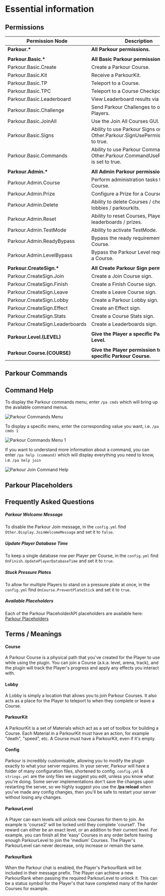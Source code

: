 Essential information
======

## Permissions

| Permission Node | Description |
|-|-|
| **Parkour.\*** | **All Parkour permissions.** |
|  |  |
| **Parkour.Basic.\*** | **All Basic Parkour permissions.** |
| Parkour.Basic.Create | Create a Parkour Course. |
| Parkour.Basic.Kit | Receive a ParkourKit. |
| Parkour.Basic.TP | Teleport to a Course. |
| Parkour.Basic.TPC | Teleport to a Course Checkpoint. |
| Parkour.Basic.Leaderboard | View Leaderboard results via command. |
| Parkour.Basic.Challenge | Send Parkour Challenges to other Players. |
| Parkour.Basic.JoinAll | Use the Join All Courses GUI. |
| Parkour.Basic.Signs | Ability to use Parkour Signs only if Other.Parkour.SignUsePermissions is set to true. |
| Parkour.Basic.Commands | Ability to use Parkour Commands only if Other.Parkour.CommandUsePermissions is set to true. |
|  |  |
| **Parkour.Admin.\*** | **All Admin Parkour permissions.** |
| Parkour.Admin.Course | Perform administration tasks to a Course. |
| Parkour.Admin.Prize | Configure a Prize for a Course. |
| Parkour.Admin.Delete | Ability to delete Courses / checkpoints / lobbies / parkourkits. |
| Parkour.Admin.Reset | Ability to reset Courses, Players / leaderboards / prizes. |
| Parkour.Admin.TestMode | Ability to activate TestMode. |
| Parkour.Admin.ReadyBypass | Bypass the ready requirement of a Course. |
| Parkour.Admin.LevelBypass | Bypass the Parkour Level requirement of a Course. |
|  |  |
| **Parkour.CreateSign.\*** | **All Create Parkour Sign permissions.** |
| Parkour.CreateSign.Join | Create a Join Course sign. |
| Parkour.CreateSign.Finish | Create a Finish Course sign. |
| Parkour.CreateSign.Leave | Create a Leave Course sign. |
| Parkour.CreateSign.Lobby | Create a Parkour Lobby sign. |
| Parkour.CreateSign.Effect | Create an Effect sign. |
| Parkour.CreateSign.Stats | Create a Course Stats sign. |
| Parkour.CreateSign.Leaderboards | Create a Leaderboards sign. |
|  |  |
| **Parkour.Level.(LEVEL)** | **Give the Player a specific Parkour Level.** |
|  |  |
| **Parkour.Course.(COURSE)** | **Give the Player permission to join a specific Parkour Course.** |

## Parkour Commands

## Command Help

To display the Parkour commands menu, enter `/pa cmds` which will bring up the available command menus.

![Parkour Commands Menu](https://i.imgur.com/csrgDFJ.png "Parkour Commands Menu")

To display a specific menu, enter the corresponding value you want, i.e. `/pa cmds 1`

![Parkour Commands Menu 1](https://i.imgur.com/i4FV4Rd.png "Parkour Commands Menu 1")

If you want to understand more information about a command, you can enter `/pa help (command)` which will display everything you need to know, i.e. `/pa help join`

![Parkour Join Command Help](https://i.imgur.com/f9Qs12M.png "Parkour Join Command Help")

## Parkour Placeholders

## Frequently Asked Questions

##### Parkour Welcome Message

To disable the Parkour Join message, in the `config.yml` find `Other.Display.JoinWelcomeMessage` and set it to `false`.

##### Update Player Database Time

To keep a single database row per Player per Course, in the `config.yml` find `OnFinish.UpdatePlayerDatabaseTime` and set it to `true`.

##### Stuck Pressure Plates

To allow for multiple Players to stand on a pressure plate at once, in the `config.yml` find `OnCourse.PreventPlateStick` and set it to `true`.

##### Available Placeholders

Each of the Parkour PlaceholderAPI placeholders are available here: [Parkour Placeholders](/tutorials/compatible-plugins?id=parkour-placeholders)

## Terms / Meanings

#### Course

A Parkour Course is a physical path that you've created for the Player to use while using the plugin. You can join a Course (a.k.a. level, arena, track), and the plugin will track the Player's progress and apply any effects you interact with.

#### Lobby

A Lobby is simply a location that allows you to join Parkour Courses. It also acts as a place for the Player to teleport to when they complete or leave a Course.

#### ParkourKit

A ParkourKit is a set of Materials which act as a set of toolbox for building a Course. Each Material in a ParkourKit must have an action, for example "death", "speed", etc. A Course must have a ParkourKit, even if it's empty.

#### Config

Parkour is incredibly customisable, allowing you to modify the plugin exactly to what your server requires. In your server, Parkour will have a folder of many configuration files, shortened to config. `config.yml` & `strings.yml` are the only files we suggest you edit, unless you know what you're doing. Some server implementations don't save the changes upon restarting the server, so we highly suggest you use the **/pa reload** when you've made any config changes, then you'll be safe to restart your server without losing any changes.

#### ParkourLevel

A Player can earn levels will unlock new Courses for them to join. An example is 'course2' will be locked until they complete 'course1'. The reward can either be an exact level, or an addition to their current level. For example, you can finish all the 'easy' Courses in any order before having enough ParkourLevel to join the 'medium' Courses. The Player's ParkourLevel can never decrease, only increase or remain the same.

#### ParkourRank

When the Parkour chat is enabled, the Player's ParkourRank will be included in their message prefix. The Player can achieve a new ParkourRank when passing the required ParkourLevel to unlock it. This can be a status symbol for the Player's that have completed many of the harder Courses for example.

<script>
    insertCommandsMarkup();
    insertPlaceholdersMarkup();
</script>
